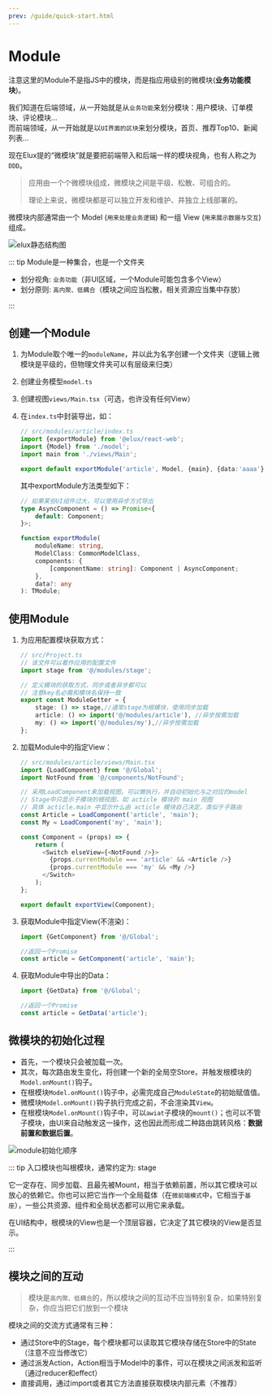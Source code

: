 ```yaml
---
prev: /guide/quick-start.html
---
```


# Module

注意这里的Module不是指JS中的模块，而是指应用级别的微模块(**业务功能模块**)。

我们知道在后端领域，从一开始就是从`业务功能`来划分模块：用户模块、订单模块、评论模块...  
而前端领域，从一开始就是以`UI界面的区块`来划分模块，首页、推荐Top10、新闻列表...

现在Elux提的“微模块”就是要把前端带入和后端一样的模块视角，也有人称之为`DDD`。

> 应用由一个个微模块组成，微模块之间是平级、松散、可组合的。
>
> 理论上来说，微模块都是可以独立开发和维护、并独立上线部署的。

微模块内部通常由一个 Model (`用来处理业务逻辑`) 和一组 View (`用来展示数据与交互`)组成。

![elux静态结构图](/images/static-structure.svg)

::: tip Module是一种集合，也是一个文件夹

- 划分视角: `业务功能`（非UI区域，一个Module可能包含多个View）
- 划分原则: `高内聚、低耦合`（模块之间应当松散，相关资源应当集中存放）

:::

## 创建一个Module

1. 为Module取个唯一的`moduleName`，并以此为名字创建一个文件夹（逻辑上微模块是平级的，但物理文件夹可以有层级来归类）
2. 创建业务模型`model.ts`
3. 创建视图`views/Main.tsx`（可选，也许没有任何View）
4. 在`index.ts`中封装导出，如：

    ```ts
    // src/modules/article/index.ts
    import {exportModule} from '@elux/react-web';
    import {Model} from './model';
    import main from './views/Main';

    export default exportModule('article', Model, {main}, {data:'aaaa'});
    ```

    其中exportModule方法类型如下：

    ```ts
    // 如果某些UI组件过大，可以使用异步方式导出
    type AsyncComponent = () => Promise<{
        default: Component;
    }>;

    function exportModule(
        moduleName: string, 
        ModelClass: CommonModelClass, 
        components: {
            [componentName: string]: Component | AsyncComponent;
        }, 
        data?: any
    ): TModule;
    ```

## 使用Module

1. 为应用配置模块获取方式：

    ```ts
    // src/Project.ts
    // 该文件可以看作应用的配置文件
    import stage from '@/modules/stage';
    
    // 定义模块的获取方式，同步或者异步都可以
    // 注意key名必需和模块名保持一致
    export const ModuleGetter = {
        stage: () => stage,//通常stage为根模块，使用同步加载
        article: () => import('@/modules/article'), //异步按需加载
        my: () => import('@/modules/my'),//异步按需加载
    };
    ```

2. 加载Module中的指定View：

    ```ts
    // src/modules/article/views/Main.tsx
    import {LoadComponent} from '@/Global';
    import NotFound from '@/components/NotFound';

    // 采用LoadComponent来加载视图，可以懒执行，并自动初始化与之对应的model
    // Stage中只显示子模块的根视图，如 acticle 模块的 main 视图
    // 具体 acticle.main 中显示什么由 acticle 模块自己决定，类似于子路由
    const Article = LoadComponent('article', 'main');
    const My = LoadComponent('my', 'main');

    const Component = (props) => {
        return (
          <Switch elseView={<NotFound />}>
            {props.currentModule === 'article' && <Article />}
            {props.currentModule === 'my' && <My />}
          </Switch>
        );
    };

    export default exportView(Component);
    ```

3. 获取Module中指定View(不渲染)：

    ```ts
    import {GetComponent} from '@/Global';

    //返回一个Promise
    const article = GetComponent('article', 'main');
    ```

4. 获取Module中导出的Data：

    ```ts
    import {GetData} from '@/Global';

    //返回一个Promise
    const article = GetData('article');
    ```

## 微模块的初始化过程

- 首先，一个模块只会被加载一次。
- 其次，每次路由发生变化，将创建一个新的全局空Store，并触发根模块的`Model.onMount()`钩子。
- 在根模块`Model.onMount()`钩子中，必需完成自己`ModuleState`的初始赋值值。
- 微模块`Model.onMount()`钩子执行完成之前，不会渲染其`View`。
- 在根模块`Model.onMount()`钩子中，可以`awiat`子模块的`mount()`；也可以不管子模块，由UI来自动触发这一操作，这也因此而形成二种路由跳转风格：**数据前置和数据后置**。

![module初始化顺序](/images/module-level.svg)

::: tip 入口模块也叫根模块，通常约定为: stage

它一定存在、同步加载、且最先被Mount，相当于依赖前置，所以其它模块可以放心的依赖它。你也可以把它当作一个全局载体（在`微前端模式`中，它相当于`基座`），一些公共资源、组件和全局状态都可以用它来承载。

在UI结构中，根模块的View也是一个顶层容器，它决定了其它模块的View是否显示。

:::

## 模块之间的互动

> 模块是`高内聚、低耦合`的，所以模块之间的互动不应当特别复杂，如果特别复杂，你应当把它们放到一个模块

模块之间的交流方式通常有三种：

- 通过Store中的Stage，每个模块都可以读取其它模块存储在Store中的State（注意不应当修改它）
- 通过派发Action，Action相当于Model中的事件，可以在模块之间派发和监听（通过reducer和effect）
- 直接调用，通过import或者其它方法直接获取模块内部元素（不推荐）
